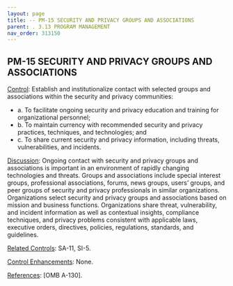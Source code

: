 ```yaml
---
layout: page
title: -- PM-15 SECURITY AND PRIVACY GROUPS AND ASSOCIATIONS 
parent: . 3.13 PROGRAM MANAGEMENT 
nav_order: 313150 
---
```


## PM-15 SECURITY AND PRIVACY GROUPS AND ASSOCIATIONS
   
<ins>Control</ins>: Establish and institutionalize contact with selected groups and associations within the security and privacy communities:
* a. To facilitate ongoing security and privacy education and training for organizational personnel;
* b. To maintain currency with recommended security and privacy practices, techniques, and technologies; and
* c. To share current security and privacy information, including threats, vulnerabilities, and incidents.

<ins>Discussion</ins>: Ongoing contact with security and privacy groups and associations is important in an environment of rapidly changing technologies and threats. Groups and associations include special interest groups, professional associations, forums, news groups, users’ groups, and peer groups of security and privacy professionals in similar organizations. Organizations select security and privacy groups and associations based on mission and business functions. Organizations share threat, vulnerability, and incident information as well as contextual insights, compliance techniques, and privacy problems consistent with applicable laws, executive orders, directives, policies, regulations, standards, and guidelines.
   
<ins>Related Controls</ins>: SA-11, SI-5.

<ins>Control Enhancements</ins>: None.

<ins>References</ins>: [OMB A-130].
